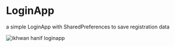 # LoginApp

 a simple LoginApp with SharedPreferences to save registration data 

![ikhwan hanif loginapp](https://github.com/ikhwanhanif/LoginApp/assets/108711453/4c1f348e-26c3-4eb3-8a3f-05328665d4a5)
